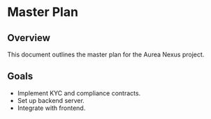 # Master Plan

## Overview

This document outlines the master plan for the Aurea Nexus project.

## Goals

- Implement KYC and compliance contracts.
- Set up backend server.
- Integrate with frontend.
